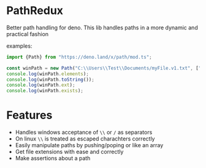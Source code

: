 # PathRedux
Better path handling for deno. This lib handles paths in a more dynamic and practical fashion

examples:
```ts
import {Path} from "https://deno.land/x/path/mod.ts";

const winPath = new Path("C:\\Users\\Test\\Documents/myFile.v1.txt", ["\\", "/"]);
console.log(winPath.elements);
console.log(winPath.toString());
console.log(winPath.ext);
console.log(winPath.exists);
```

# Features
* Handles windows acceptance of `\\` or `/` as separators
* On linux `\\` is treated as escaped charachters correctly
* Easily manipulate paths by pushing/poping or like an array
* Get file extensions with ease and correctly
* Make assertions about a path
